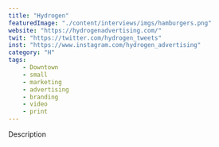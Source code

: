 ```yaml
---
title: "Hydrogen"
featuredImage: "./content/interviews/imgs/hamburgers.png"
website: "https://hydrogenadvertising.com/"
twit: "https://twitter.com/hydrogen_tweets"
inst: "https://www.instagram.com/hydrogen_advertising"
category: "H"
tags:
    - Downtown
    - small
    - marketing
    - advertising
    - branding
    - video
    - print
---
```


Description
